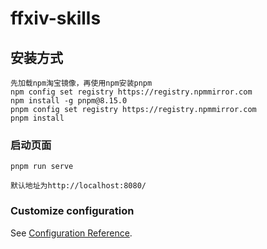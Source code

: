 # ffxiv-skills

## 安装方式
```
先加载npm淘宝镜像，再使用npm安装pnpm
npm config set registry https://registry.npmmirror.com
npm install -g pnpm@8.15.0
pnpm config set registry https://registry.npmmirror.com
pnpm install
```

### 启动页面
```
pnpm run serve

默认地址为http://localhost:8080/
```

### Customize configuration
See [Configuration Reference](https://cli.vuejs.org/config/).
